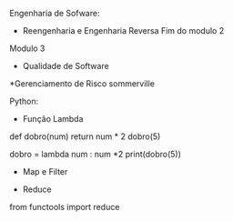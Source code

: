 Engenharia de Sofware:
* Reengenharia e Engenharia Reversa
Fim do modulo 2

Modulo 3
* Qualidade de Software

*Gerenciamento de Risco
sommerville

Python:
* Função Lambda

def dobro(num)
return num * 2
dobro(5)

dobro = lambda num : num *2
print(dobro(5))

* Map e Filter

* Reduce

from functools import reduce


